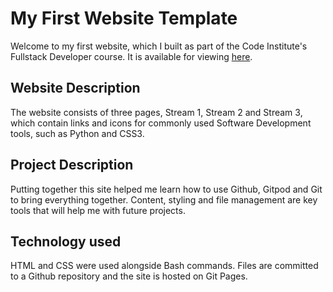# My First Website Template

Welcome to my first website, which I built as part of the Code Institute's Fullstack Developer course. 
It is available for viewing [here](https://saraholoughlin5.github.io/my-full-template/).

## Website Description

The website consists of three pages, Stream 1, Stream 2 and Stream 3, which contain links and icons for commonly used 
Software Development tools, such as Python and CSS3.

## Project Description

Putting together this site helped me learn how to use Github, Gitpod and Git to bring everything together. 
Content, styling and file management are key tools that will help me with future projects.

## Technology used

HTML and CSS were used alongside Bash commands. Files are committed to a Github repository and the site is hosted on Git Pages.